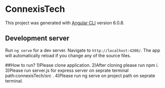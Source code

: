 # ConnexisTech

This project was generated with [Angular CLI](https://github.com/angular/angular-cli) version 6.0.8.

## Development server

Run `ng serve` for a dev server. Navigate to `http://localhost:4200/`. The app will automatically reload if you change any of the source files.


##How to run?
1)Please clone application.
2)After cloning please run npm i.
3)Please run server.js for express server on seprate terminal path:connexisTech/src .
4)Please run ng serve on project path on seprate terminal.
